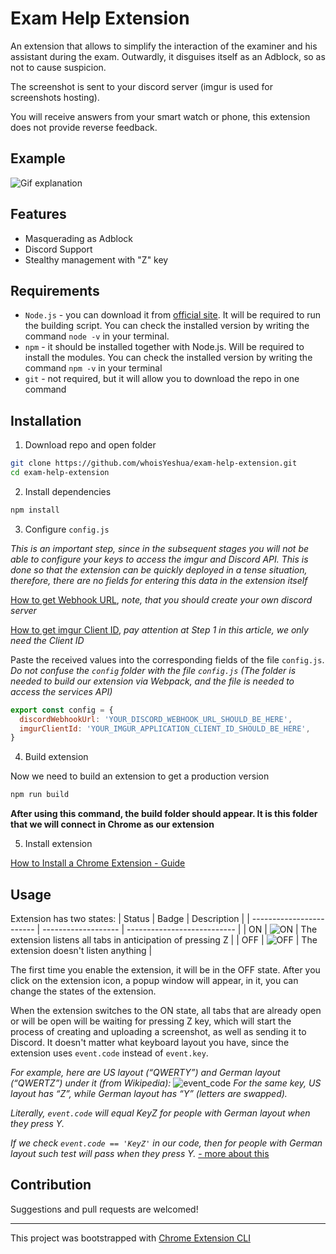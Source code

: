 # Exam Help Extension

An extension that allows to simplify the interaction of the examiner and his assistant during the exam. Outwardly, it disguises itself as an Adblock, so as not to cause suspicion.

The screenshot is sent to your discord server (imgur is used for screenshots hosting).

You will receive answers from your smart watch or phone, this extension does not provide reverse feedback.

## Example

![Gif explanation](https://github.com/whoisYeshua/hard-assets-gif/blob/master/help_extension.gif)

## Features

- Masquerading as Adblock
- Discord Support
- Stealthy management with "Z" key

## Requirements

- `Node.js` - you can download it from [official site](http://nodejs.org/en/). It will be required to run the building script. You can check the installed version by writing the command `node -v` in your terminal.
- `npm` - it should be installed together with Node.js. Will be required to install the modules. You can check the installed version by writing the command `npm -v` in your terminal
- `git` - not required, but it will allow you to download the repo in one command

## Installation

1. Download repo and open folder

```bash
git clone https://github.com/whoisYeshua/exam-help-extension.git
cd exam-help-extension
```

2. Install dependencies

```bash
npm install
```

3. Configure `config.js`

_This is an important step, since in the subsequent stages you will not be able to configure your keys to access the imgur and Discord API. This is done so that the extension can be quickly deployed in a tense situation, therefore, there are no fields for entering this data in the extension itself_

[How to get Webhook URL](https://help.dashe.io/en/articles/2521940-how-to-create-a-discord-webhook-url), _note, that you should create your own discord server_

[How to get imgur Client ID](https://compile.blog/imgur-api-image-uploader/), _pay attention at Step 1 in this article, we only need the Client ID_

Paste the received values into the corresponding fields of the file `config.js`. _Do not confuse the `config` folder with the file `config.js` (The folder is needed to build our extension via Webpack, and the file is needed to access the services API)_

```js
export const config = {
  discordWebhookUrl: 'YOUR_DISCORD_WEBHOOK_URL_SHOULD_BE_HERE',
  imgurClientId: 'YOUR_IMGUR_APPLICATION_CLIENT_ID_SHOULD_BE_HERE',
}
```

4. Build extension

Now we need to build an extension to get a production version

```bash
npm run build
```

**After using this command, the build folder should appear. It is this folder that we will connect in Chrome as our extension**

5. Install extension

[How to Install a Chrome Extension - Guide](https://www.thesslstore.com/blog/install-a-chrome-extension/)

## Usage

Extension has two states:
| Status | Badge | Description |
| ------------------------ | ------------------- | --------------------------- |
| ON | ![ON](https://i.imgur.com/z8vso6Z.png) | The extension listens all tabs in anticipation of pressing Z |
| OFF | ![OFF](https://i.imgur.com/JRDFzVa.png) | The extension doesn't listen anything |

The first time you enable the extension, it will be in the OFF state.
After you click on the extension icon, a popup window will appear, in it, you can change the states of the extension.

When the extension switches to the ON state, all tabs that are already open or will be open will be waiting for pressing Z key, which will start the process of creating and uploading a screenshot, as well as sending it to Discord. It doesn't matter what keyboard layout you have, since the extension uses `event.code` instead of `event.key`.

_For example, here are US layout (“QWERTY”) and German layout (“QWERTZ”) under it (from Wikipedia):_
![event_code](https://i.imgur.com/qLGM034.jpg)
_For the same key, US layout has “Z”, while German layout has “Y” (letters are swapped)._

_Literally, `event.code` will equal KeyZ for people with German layout when they press Y._

_If we check `event.code == 'KeyZ'` in our code, then for people with German layout such test will pass when they press Y._ [- more about this](https://javascript.info/keyboard-events)

## Contribution

Suggestions and pull requests are welcomed!

---

This project was bootstrapped with [Chrome Extension CLI](https://github.com/dutiyesh/chrome-extension-cli)
